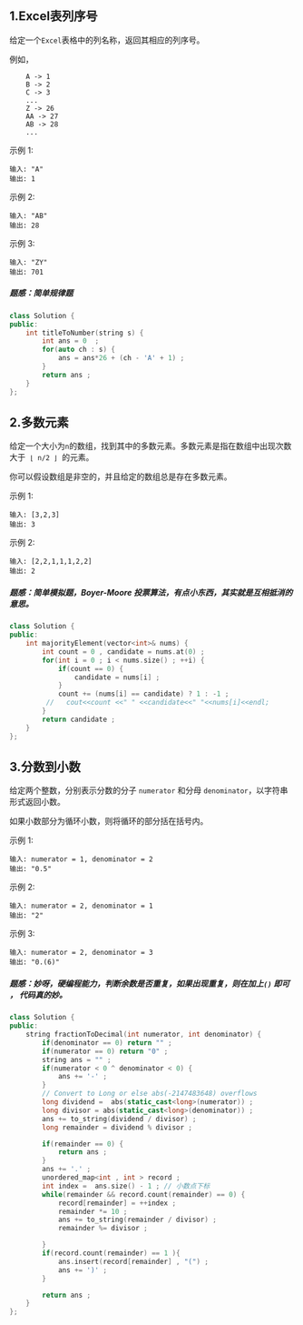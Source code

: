 ## 1.Excel表列序号
给定一个`Excel`表格中的列名称，返回其相应的列序号。

例如，
```
    A -> 1
    B -> 2
    C -> 3
    ...
    Z -> 26
    AA -> 27
    AB -> 28 
    ...
```
示例 1:
```
输入: "A"
输出: 1
```
示例 2:
```
输入: "AB"
输出: 28
```
示例 3:
```
输入: "ZY"
输出: 701
```

##### 题感：简单规律题
```C++
class Solution {
public:
    int titleToNumber(string s) {
        int ans = 0  ;
        for(auto ch : s) {
            ans = ans*26 + (ch - 'A' + 1) ; 
        }
        return ans ;
    }
};
```

## 2.多数元素
给定一个大小为` n `的数组，找到其中的多数元素。多数元素是指在数组中出现次数大于` ⌊ n/2 ⌋ `的元素。

你可以假设数组是非空的，并且给定的数组总是存在多数元素。

示例 1:
```
输入: [3,2,3]
输出: 3
```
示例 2:
```
输入: [2,2,1,1,1,2,2]
输出: 2
```
##### 题感：简单模拟题，Boyer-Moore 投票算法，有点小东西，其实就是互相抵消的意思。
```C++
class Solution {
public:
    int majorityElement(vector<int>& nums) {
        int count = 0 , candidate = nums.at(0) ;
        for(int i = 0 ; i < nums.size() ; ++i) {
            if(count == 0) {
                candidate = nums[i] ; 
            }
            count += (nums[i] == candidate) ? 1 : -1 ;
         //   cout<<count <<" " <<candidate<<" "<<nums[i]<<endl; 
        }
        return candidate ; 
    }
};
```

## 3.分数到小数
给定两个整数，分别表示分数的分子 `numerator` 和分母 `denominator`，以字符串形式返回小数。

如果小数部分为循环小数，则将循环的部分括在括号内。

示例 1:
```
输入: numerator = 1, denominator = 2
输出: "0.5"
```
示例 2:
```
输入: numerator = 2, denominator = 1
输出: "2"
```
示例 3:
```
输入: numerator = 2, denominator = 3
输出: "0.(6)"
```

##### 题感：妙呀，硬编程能力，判断余数是否重复，如果出现重复，则在加上`()` 即可 ， 代码真的妙。

```C++
class Solution {
public:
    string fractionToDecimal(int numerator, int denominator) {
        if(denominator == 0) return "" ;
        if(numerator == 0) return "0" ;
        string ans = "" ; 
        if(numerator < 0 ^ denominator < 0) {
            ans += '-' ; 
        }
        // Convert to Long or else abs(-2147483648) overflows
        long dividend =  abs(static_cast<long>(numerator)) ; 
        long divisor = abs(static_cast<long>(denominator)) ; 
        ans += to_string(dividend / divisor) ;  
        long remainder = dividend % divisor ; 

        if(remainder == 0) {
            return ans ; 
        }
        ans += '.' ; 
        unordered_map<int , int > record ; 
        int index =  ans.size() - 1 ; // 小数点下标
        while(remainder && record.count(remainder) == 0) {
            record[remainder] = ++index ; 
            remainder *= 10 ;
            ans += to_string(remainder / divisor) ; 
            remainder %= divisor ; 

        }
        if(record.count(remainder) == 1 ){
            ans.insert(record[remainder] , "(") ; 
            ans += ')' ; 
        }

        return ans ; 
    }
};
```